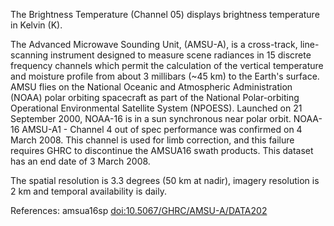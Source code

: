 The Brightness Temperature (Channel 05) displays brightness temperature in Kelvin (K).

The Advanced Microwave Sounding Unit, (AMSU-A), is a cross-track, line-scanning instrument designed to measure scene radiances in 15 discrete frequency channels which permit the calculation of the vertical temperature and moisture profile from about 3 millibars (~45 km) to the Earth's surface. AMSU flies on the National Oceanic and Atmospheric Administration (NOAA) polar orbiting spacecraft as part of the National Polar-orbiting Operational Environmental Satellite System (NPOESS). Launched on 21 September 2000, NOAA-16 is in a sun synchronous near polar orbit. NOAA-16 AMSU-A1 - Channel 4 out of spec performance was confirmed on 4 March 2008. This channel is used for limb correction, and this failure requires GHRC to discontinue the AMSUA16 swath products. This dataset has an end date of 3 March 2008.

The spatial resolution is 3.3 degrees (50 km at nadir), imagery resolution is 2 km and temporal availability is daily.

References: amsua16sp [doi:10.5067/GHRC/AMSU-A/DATA202](https://doi.org/10.5067/GHRC/AMSU-A/DATA202)